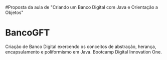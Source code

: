 #Proposta da aula de "Criando um Banco Digital com Java e Orientação a Objetos"

# BancoGFT

Criação de Banco Digital exercendo os conceitos de abstração, herança, encapsulamento e poliformismo em Java.
Bootcamp Digital Innovation One.
